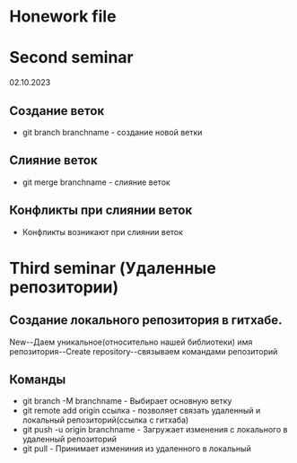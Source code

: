 # Honework file
# Second seminar 
02.10.2023
## Создание веток 
* git branch branchname - создание новой ветки  

## Слияние веток
* git merge branchname - слияние веток

## Конфликты при слиянии веток  
* Конфликты возникают при слиянии веток

# Third seminar (Удаленные репозитории)
 ## Создание локального репозитория в гитхабе. 
 New--Даем уникальное(относительно нашей библиотеки) имя репозитория--Create repository--связываем командами репозиторий
 ## Команды
 * git branch -M branchname - Выбирает основную ветку
 * git remote add origin ссылка - позволяет связать удаленный и локальный репозиторий(ссылка с гитхаба)
 * git push -u origin branchname - Загружает изменения с локального в удаленный репозиторий
 * git pull - Принимает измениния из удаленного в локальный
 
